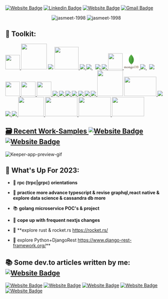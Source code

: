 [![Website Badge](https://img.shields.io/badge/-jasmeetBali.Portfolio-purple?style=flat-square&url=https://jasmeet-bali.notion.site/jasmeet-bali/Jasmeet-Bali-Full-Stack-Engineer-2c394211269543ce915cff3e1b8db10c)](https://jasmeet-bali.notion.site/jasmeet-bali/Jasmeet-Bali-Full-Stack-Engineer-2c394211269543ce915cff3e1b8db10c)
[![Linkedin Badge](https://img.shields.io/badge/-jasmeetbali-blue?style=flat-square&logo=Linkedin&logoColor=white&link=https://www.linkedin.com/in/jasmeet-singh-bali-057a751b1/)](https://www.linkedin.com/in/jasmeet-singh-bali-057a751b1/)
[![Website Badge](https://img.shields.io/badge/-jasmeetbali.DEV-black?style=flat-square&url=https://dev.to/jasmeetbali)](https://dev.to/jasmeetbali)
[![Gmail Badge](https://img.shields.io/badge/-jasmeetbali.dev.2021@gmail.com-c14438?style=flat-square&logo=Gmail&logoColor=white&link=mailto:jasmeetbali.dev.2021@gmail.com)](mailto:jasmeetbali.dev.2021@gmail.com)

<p align="center">
    <img  src="https://github-readme-streak-stats.herokuapp.com/?user=jasmeet-1998&theme=dark" alt="jasmeet-1998" />
    <img  src="https://github-readme-stats.vercel.app/api?username=jasmeet-1998&show_icons=true&theme=tokyonight&locale=en" alt="jasmeet-1998" />
</p>

## 🧰 Toolkit:

<p align="left">
    <a href="https://www.redhat.com/en/topics/api/what-is-a-rest-api"> <img src="https://imgs.search.brave.com/hnpqghGWLguOqs9JGrY_w39K3ziz69mhNE1bxojr2WI/rs:fit:406:430:1/g:ce/aHR0cHM6Ly8xLmJw/LmJsb2dzcG90LmNv/bS8tWlE2bjJBd183/VTgvV1BzNjE0aHFj/V0kvQUFBQUFBQUFB/WU0vZ3BKMkNNVlFT/b1FST2l2NjY0dXVq/MGc4WWlod3F5d3B3/Q0xjQi9zMTYwMC9S/ZXN0JTJCQVBJLmpw/Zw" width="45" height="45" /> </a>
    <a href="https://trpc.io/"><img src="https://trpc.io/img/logo-text-white.svg" width="80" height="80"/></a>
    <a href="https://graphql.org/"><img src="https://www.vectorlogo.zone/logos/graphql/graphql-ar21.svg"/></a>
    <a href="https://aws.amazon.com/microservices/"><img src="https://d1.awsstatic.com/Developer%20Marketing/containers/monolith_1-monolith-microservices.70b547e30e30b013051d58a93a6e35e77408a2a8.png" height="70" width="75"/>
    <a href="https://www.typescriptlang.org/" target="_blank"> <img src="https://www.vectorlogo.zone/logos/typescriptlang/typescriptlang-icon.svg" height="50"/> </a>
    <a style="padding-right:8px;" href="https://nodejs.org" target="_blank"> <img src="https://img.icons8.com/color/48/000000/nodejs.png"/> </a>
    <a href="https://developer.mozilla.org/en-US/docs/Web/JavaScript" target="_blank"> <img src="https://img.icons8.com/color/48/000000/javascript.png"/> </a>
    <a href="https://www.python.org" target="_blank"> <img src="https://img.icons8.com/color/48/000000/python.png"/> </a>
    <a href="https://go.dev/" target="_blank"> <img src="https://www.vectorlogo.zone/logos/golang/golang-official.svg" width="45" height="50"/> </a>
    <a href="https://www.mongodb.com/" target="_blank"> <img src="https://raw.githubusercontent.com/devicons/devicon/master/icons/mongodb/mongodb-original-wordmark.svg" alt="mongodb" width="48" height="48"/> </a>
    <a style="padding-right:8px;" href="https://www.postgresql.org/" target="_blank"> <img src="https://www.vectorlogo.zone/logos/postgresql/postgresql-icon.svg" height="50"/> </a>
    <a href="https://redis.io/" target="_blank"> <img src="https://www.vectorlogo.zone/logos/redis/redis-ar21.svg"/> </a>
    <a href="https://www.docker.com/" target="_blank"> <img src="https://www.vectorlogo.zone/logos/docker/docker-icon.svg" width="45" height="45"/> </a>
    <a href="https://kubernetes.io/" target="_blank"> <img src="https://www.vectorlogo.zone/logos/kubernetes/kubernetes-icon.svg" width="45" height="45"/> </a>
    <a href="https://helm.sh/" target="_blank"> <img src="https://www.vectorlogo.zone/logos/helmsh/helmsh-icon.svg" width="45" height="45"/> </a>
    <a href="https://git-scm.com/" target="_blank"> <img src="https://www.vectorlogo.zone/logos/git-scm/git-scm-ar21.svg" height="45"/> </a>
    <a href="https://aws.amazon.com/" target="_blank"> <img src="https://www.vectorlogo.zone/logos/amazon_aws/amazon_aws-icon.svg" height="45"/> </a>
    <a href="https://jestjs.io/" target="_blank"> <img src="https://www.vectorlogo.zone/logos/jestjsio/jestjsio-icon.svg"/> </a>
    <a href="https://legacy.reactjs.org/docs/getting-started.html" target="_blank"> <img src="https://www.vectorlogo.zone/logos/reactjs/reactjs-ar21.svg"/> </a>
    <a href="https://reactnative.dev/" target="_blank"> <img src="https://img.icons8.com/color/48/000000/react-native.png"/> </a>
    <a href="https://nestjs.com/" target="_blank"> <img src="https://www.vectorlogo.zone/logos/nestjs/nestjs-ar21.svg"/> </a>
    <a href="https://nextjs.org/" target="_blank"> <img src="https://upload.vectorlogo.zone/logos/nextjs/images/60eff509-53dd-4280-92e7-7318fa02e934.svg" height="70"/>
    <a href="https://www.prisma.io/"><img src="https://prismalens.vercel.app/header/logo-dark.svg" width="80" height="80"/></a>
    <a href="https://tailwindcss.com/"><img src="https://www.vectorlogo.zone/logos/tailwindcss/tailwindcss-ar21.svg" width="100" height="60"/>
    <a href="https://www.djangoproject.com/" target="_blank"> <img src="https://www.vectorlogo.zone/logos/djangoproject/djangoproject-ar21.svg"/> </a>
    <a href="https://www.rabbitmq.com/" target="_blank"> <img src="https://www.vectorlogo.zone/logos/rabbitmq/rabbitmq-ar21.svg"/> </a>
    <a href="https://kafka.apache.org/" target="_blank"> <img src="https://www.vectorlogo.zone/logos/apache_kafka/apache_kafka-vertical.svg"/> </a>
    <a href="https://swagger.io/"><img src="https://www.vectorlogo.zone/logos/openapis/openapis-icon.svg" width="80" height="60"/>
    <a href="https://opentelemetry.io/"><img src="https://upload.vectorlogo.zone/logos/opentelemetryio/images/3781f9ce-6ceb-4c7a-a329-02cc1aae0558.svg" width="100" height="60"/>
    <a href="https://grafana.com/"><img src="https://www.vectorlogo.zone/logos/grafana/grafana-icon.svg" width="100" height="60"/>
    <a href="https://prometheus.io/"><img src="https://www.vectorlogo.zone/logos/prometheusio/prometheusio-icon.svg" width="100" height="60"/>    
</p>

## 🗃 Recent Work-Samples [![Website Badge](https://img.shields.io/badge/-keeper.jsys-purple?style=flat-square&url=https://book-keeper-j-systems.vercel.app/)](https://book-keeper-j-systems.vercel.app/) [![Website Badge](https://img.shields.io/badge/-microservice.advanced-cyan?style=flat-square&url=https://github.com/Jasmeet-1998/Microservices/tree/master/nest_advanced_microservice)](https://github.com/Jasmeet-1998/Microservices/tree/master/nest_advanced_microservice)
 
![Keeper-app-preview-gif](https://github.com/Jasmeet-1998/Book-Keeper-JSystems/blob/stable/book-keeper/public/keeper-app-preview.gif)


## 🎯 What's Up For 2023:

- 🌱 **rpc (trpc|grpc) orientations**

- 📝 **practice more advance typescript & revise graphql,react native & explore data science & cassandra db more**

- 📚 **golang microservice POC's & project**

- 🧩 **cope up with frequent nextjs changes**

- 🧪 **explore rust & rocket.rs https://rocket.rs/

- 🧪 explore Python+DjangoRest https://www.django-rest-framework.org/**


## 📚 Some dev.to articles written by me: [![Website Badge](https://img.shields.io/badge/-DEV-purple?style=flat-square&url=https://dev.to/jasmeetbali)](https://dev.to/jasmeetbali)

[![Website Badge](https://img.shields.io/badge/-nestjs.barebones.controllers.reqobjects-teal?style=flat-square&url=https://dev.to/jasmeetbali/nestjs-barebones-controllers-reqobjects-4lj7)](https://dev.to/jasmeetbali/nestjs-barebones-controllers-reqobjects-4lj7)
[![Website Badge](https://img.shields.io/badge/-execution.context.exploring.the.core.concepts.of.javascript-teal?style=flat-square&url=https://dev.to/jasmeetbali/execution-context-exploring-the-core-concepts-of-javascript-3kcb)](https://dev.to/jasmeetbali/execution-context-exploring-the-core-concepts-of-javascript-3kcb)
[![Website Badge](https://img.shields.io/badge/-closures.in.javascript-teal?style=flat-square&url=https://dev.to/jasmeetbali/closures-in-javascript-41c9)](https://dev.to/jasmeetbali/closures-in-javascript-41c9)
[![Website Badge](https://img.shields.io/badge/-scope.chain.scope.lexical.environment.in.javascript-teal?style=flat-square&url=https://dev.to/jasmeetbali/scope-chain-scope-lexical-environment-in-javascript-53id)](https://dev.to/jasmeetbali/scope-chain-scope-lexical-environment-in-javascript-53id)
[![Website Badge](https://img.shields.io/badge/-undefined.vs.not.defined.in.javascript-teal?style=flat-square&url=https://dev.to/jasmeetbali/undefined-vs-not-defined-in-javascript-4ja6)](https://dev.to/jasmeetbali/undefined-vs-not-defined-in-javascript-4ja6)
 


